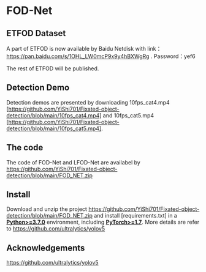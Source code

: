 # FOD-Net

## ETFOD Dataset
A part of ETFOD is now available by Baidu Netdisk with link：https://pan.baidu.com/s/1OHL_LW0mcP9x9y4hBXWgRg . Password：yef6

The rest of ETFOD will be published.

## Detection Demo

Detection demos are presented by downloading 10fps_cat4.mp4 [https://github.com/YiShi701/Fixated-object-detection/blob/main/10fps_cat4.mp4] and 10fps_cat5.mp4 [https://github.com/YiShi701/Fixated-object-detection/blob/main/10fps_cat5.mp4].

## The code

The code of FOD-Net and LFOD-Net are availabel by https://github.com/YiShi701/Fixated-object-detection/blob/main/FOD_NET.zip

## Install

Download and unzip the project https://github.com/YiShi701/Fixated-object-detection/blob/main/FOD_NET.zip and install [requirements.txt] in a
[**Python>=3.7.0**](https://www.python.org/) environment, including [**PyTorch>=1.7**](https://pytorch.org/get-started/locally/). More details are refer to https://github.com/ultralytics/yolov5


## Acknowledgements

https://github.com/ultralytics/yolov5
